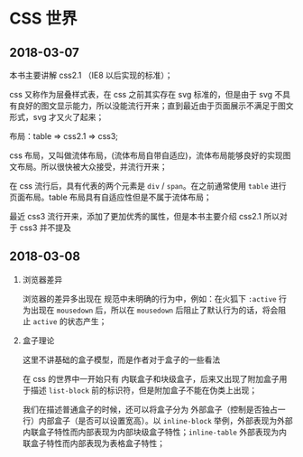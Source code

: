# CSS 世界

## 2018-03-07

本书主要讲解 css2.1 （IE8 以后实现的标准）；

css 又称作为层叠样式表，在 css 之前其实存在 svg 标准的，但是由于 svg 不具有良好的图文显示能力，所以没能流行开来；直到最近由于页面展示不满足于图文形式，svg 才又火了起来；

布局：table => css2.1 => css3;

css 布局，又叫做流体布局，(流体布局自带自适应)，流体布局能够良好的实现图文布局。所以很快被大众接受，并流行开来；

在 css 流行后，具有代表的两个元素是 `div` / `span`。在之前通常使用 `table` 进行页面布局。table 布局具有自适应性但是不属于流体布局；

最近 css3 流行开来，添加了更加优秀的属性，但是本书主要介绍 css2.1 所以对于 css3 并不提及

## 2018-03-08

1. 浏览器差异

    浏览器的差异多出现在 规范中未明确的行为中，例如：在火狐下 `:active` 行为出现在 `mousedown` 后，所以在 `mousedown` 后阻止了默认行为的话，将会阻止 `active` 的状态产生；

2. 盒子理论

    这里不讲基础的盒子模型，而是作者对于盒子的一些看法

    在 css 的世界中一开始只有 内联盒子和块级盒子，后来又出现了附加盒子用于描述 `list-block` 前的标识符，但是附加盒子不能在伪类上出现；

    我们在描述普通盒子的时候，还可以将盒子分为 外部盒子（控制是否独占一行）内部盒子（是否可以设置宽高）。以 `inline-block` 举例，外部表现为外部内联盒子特性而内部表现为内部块级盒子特性；`inline-table` 外部表现为内联盒子特性而内部表现为表格盒子特性；